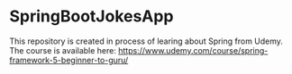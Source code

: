 # SpringBootJokesApp


This repository is created in process of learing about Spring from Udemy.
The course is available here: https://www.udemy.com/course/spring-framework-5-beginner-to-guru/

